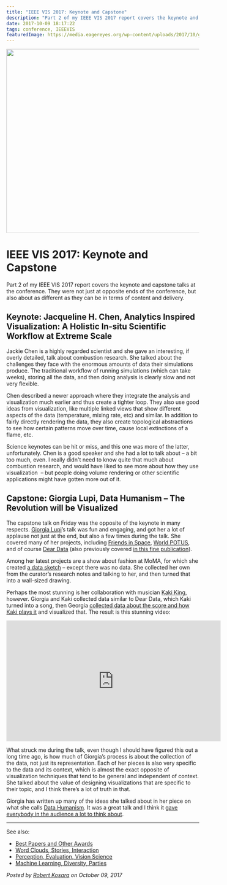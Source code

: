 ```yaml
---
title: "IEEE VIS 2017: Keynote and Capstone"
description: "Part 2 of my IEEE VIS 2017 report covers the keynote and capstone talks at the conference. They were not just at opposite ends of the conference, but also about as different as they can be in terms of content and delivery."
date: 2017-10-09 18:17:22
tags: conference, IEEEVIS
featuredImage: https://media.eagereyes.org/wp-content/uploads/2017/10/giorgia-lupi-talking.jpg
---
```


<p align="center"><img src="https://media.eagereyes.org/wp-content/uploads/2017/10/giorgia-lupi-talking.jpg" width="720" height="480" /></p>

# IEEE VIS 2017: Keynote and Capstone

Part 2 of my IEEE VIS 2017 report covers the keynote and capstone talks at the conference. They were not just at opposite ends of the conference, but also about as different as they can be in terms of content and delivery.

## Keynote: Jacqueline H. Chen, Analytics Inspired Visualization: A Holistic In-situ Scientific Workflow at Extreme Scale

Jackie Chen is a highly regarded scientist and she gave an interesting, if overly detailed, talk about combustion research. She talked about the challenges they face with the enormous amounts of data their simulations produce. The traditional workflow of running simulations (which can take weeks), storing all the data, and then doing analysis is clearly slow and not very flexible.

Chen described a newer approach where they integrate the analysis and visualization much earlier and thus create a tighter loop. They also use good ideas from visualization, like multiple linked views that show different aspects of the data (temperature, mixing rate, etc) and similar. In addition to fairly directly rendering the data, they also create topological abstractions to see how certain patterns move over time, cause local extinctions of a flame, etc.

Science keynotes can be hit or miss, and this one was more of the latter, unfortunately. Chen is a good speaker and she had a lot to talk about – a bit too much, even. I really didn't need to know quite that much about combustion research, and would have liked to see more about how they use visualization  – but people doing volume rendering or other scientific applications might have gotten more out of it.

## Capstone: Giorgia Lupi, Data Humanism – The Revolution will be Visualized

The capstone talk on Friday was the opposite of the keynote in many respects. <a href="http://giorgialupi.com">Giorgia Lupi</a>’s talk was fun and engaging, and got her a lot of applause not just at the end, but also a few times during the talk. She covered many of her projects, including <a href="http://friendsinspace.org">Friends in Space</a>, <a href="http://www.worldpotus.com">World POTUS</a>, and of course <a href="http://www.dear-data.com">Dear Data</a> (also previously covered <a href="https://eagereyes.org/blog/2016/review-lupi-posavec-dear-data">in this fine publication</a>).

Among her latest projects are a show about fashion at MoMA, for which she created <a href="https://medium.com/@giorgialupi/data-items-exploring-the-power-and-depth-of-soft-data-for-the-museum-of-modern-art-e5f40a82943">a data sketch</a> – except there was no data. She collected her own from the curator’s research notes and talking to her, and then turned that into a wall-sized drawing.

Perhaps the most stunning is her collaboration with musician <a href="http://www.kakiking.com">Kaki King</a>, however. Giorgia and Kaki collected data similar to Dear Data, which Kaki turned into a song, then Georgia <a href="http://giorgialupi.com/work#/a-dialogue-between-four-hands-my-ongoing-collaboration-with-kaki-king/">collected data about the score and how Kaki plays it</a> and visualized that. The result is this stunning video:

<iframe width="560" height="315" src="https://www.youtube.com/embed/ThzatN2W8Zk?si=Qi7c2Q1sBmViYZ-o" title="YouTube video player" frameborder="0" allow="accelerometer; autoplay; clipboard-write; encrypted-media; gyroscope; picture-in-picture; web-share" allowfullscreen></iframe>
<p></p>

What struck me during the talk, even though I should have figured this out a long time ago, is how much of Giorgia’s process is about the collection of the data, not just its representation. Each of her pieces is also very specific to the data and its context, which is almost the exact opposite of visualization techniques that tend to be general and independent of context. She talked about the value of designing visualizations that are specific to their topic, and I think there’s a lot of truth in that.

Giorgia has written up many of the ideas she talked about in her piece on what she calls <a href="https://medium.com/@giorgialupi/data-humanism-the-revolution-will-be-visualized-31486a30dbfb">Data Humanism</a>. It was a great talk and I think it [gave everybody in the audience a lot to think about](https://twitter.com/giCentre/status/916369329683234816).



<hr />

See also:

<ul>
    <li><a href="https://eagereyes.org/blog/2017/ieee-vis-2017-best-papers-keynote-capstone">Best Papers and Other Awards</a></li>
    <li><a href="https://eagereyes.org/blog/2017/ieee-vis-2017-word-clouds-sparklines-stories-interaction">Word Clouds, Stories, Interaction</a></li>
    <li><a href="https://eagereyes.org/blog/2017/ieee-vis-2017-perception-evaluation-vision">Perception, Evaluation, Vision Science</a></li>
    <li><a href="https://eagereyes.org/blog/2017/ieee-vis-2017-machine-learning-diversity-parties">Machine Learning, Diversity, Parties</a></li>
</ul>


_Posted by <a href="/about">Robert Kosara</a> on October 09, 2017_


